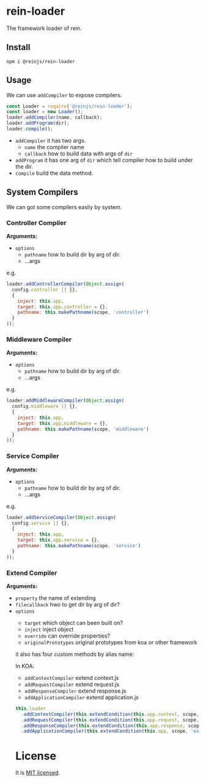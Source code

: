 # rein-loader

The framework loader of rein.

## Install

```shell
npm i @reinjs/rein-loader
```

## Usage

We can use `addCompiler` to expose compilers.

```javascript
const Loader = require('@reinjs/rein-loader');
const loader = new Loader();
loader.addCompiler(name, callback);
loader.addProgram(dir);
loader.compile();
```

- `addCompiler` it has two args.
  - `name` the compiler name
  - `callback` how to build data with args of `dir`
- `addProgram` it has one arg of `dir` which tell compiler how to build under the dir.
- `compile` build the data method.

## System Compilers

We can got some compilers easily by system.

### Controller Compiler

**Arguments:**

- `options`
  - `pathname` <function> how to build dir by arg of dir.
  - ...args

e.g.

```javascript
loader.addControllerCompiler(Object.assign(
  config.controller || {},
  {
    inject: this.app,
    target: this.app.controller = {},
    pathname: this.makePathname(scope, 'controller')
  }
));
```

### Middleware Compiler

**Arguments:**

- `options`
  - `pathname` <function> how to build dir by arg of dir.
  - ...args

e.g.

```javascript
loader.addMiddlewareCompiler(Object.assign(
  config.middleware || {},
  {
    inject: this.app,
    target: this.app.middleware = {},
    pathname: this.makePathname(scope, 'middleware')
  }
));
```

### Service Compiler

**Arguments:**

- `options`
  - `pathname` <function> how to build dir by arg of dir.
  - ...args

e.g.

```javascript
loader.addServiceCompiler(Object.assign(
  config.service || {},
  {
    inject: this.app,
    target: this.app.service = {},
    pathname: this.makePathname(scope, 'service')
  }
));
```

### Extend Compiler

**Arguments:**

- `property` <string> the name of extending
- `filecallback` <function> hwo to get dir by arg of dir?
- `options` <object>
  - `target` which object can been built on?
  - `inject` inject object
  - `override` can override properties?
  - `originalPrototypes` original prototypes from koa or other framework

it also has four custom methods by alias name:

In KOA:

- `addContextCompiler` extend context.js
- `addRequestCompiler` extend request.js
- `addResponseCompiler` extend response.js
- `addApplicationCompiler` extend application.js

```javascript
this.loader
  .addContextCompiler(this.extendCondition(this.app.context, scope, 'extend/context.js'))
  .addRequestCompiler(this.extendCondition(this.app.request, scope, 'extend/request.js'))
  .addResponseCompiler(this.extendCondition(this.app.response, scope, 'extend/response.js'))
  .addApplicationCompiler(this.extendCondition(this.app, scope, 'extend/application.js'));
```

# License

It is [MIT licensed](https://opensource.org/licenses/MIT).
